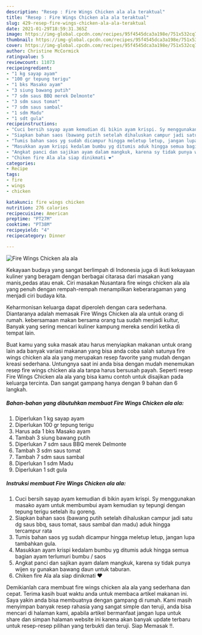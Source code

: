 ```yaml
---
description: "Resep : Fire Wings Chicken ala ala teraktual"
title: "Resep : Fire Wings Chicken ala ala teraktual"
slug: 429-resep-fire-wings-chicken-ala-ala-teraktual
date: 2021-01-29T18:59:31.365Z
image: https://img-global.cpcdn.com/recipes/95f4545dca3a198e/751x532cq70/fire-wings-chicken-ala-ala-foto-resep-utama.jpg
thumbnail: https://img-global.cpcdn.com/recipes/95f4545dca3a198e/751x532cq70/fire-wings-chicken-ala-ala-foto-resep-utama.jpg
cover: https://img-global.cpcdn.com/recipes/95f4545dca3a198e/751x532cq70/fire-wings-chicken-ala-ala-foto-resep-utama.jpg
author: Christine McCormick
ratingvalue: 5
reviewcount: 11073
recipeingredient:
- "1 kg sayap ayam"
- "100 gr tepung terigu"
- "1 bks Masako ayam"
- "3 siung bawang putih"
- "7 sdm saus BBQ merek Delmonte"
- "3 sdm saus tomat"
- "7 sdm saus sambal"
- "1 sdm Madu"
- "1 sdt gula"
recipeinstructions:
- "Cuci bersih sayap ayam kemudian di bikin ayam krispi. Sy menggunakan masako ayam untuk membumbui ayam kemudian sy tepungi dengan tepung terigu setelah itu goreng."
- "Siapkan bahan saos (bawang putih setelah dihaluskan campur jadi satu dg saus bbq, saus tomat, saus sambal dan madu) aduk hingga tercampur rata"
- "Tumis bahan saos yg sudah dicampur hingga meletup letup, jangan lupa tambahkan gula."
- "Masukkan ayam krispi kedalam bumbu yg ditumis aduk hingga semua bagian ayam terlumuri bumbu / saos"
- "Angkat panci dan sajikan ayam dalam mangkuk, karena sy tidak punya wijen sy gunakan bawang daun untuk taburan."
- "Chiken fire Ala ala siap dinikmati ❤"
categories:
- Recipe
tags:
- fire
- wings
- chicken

katakunci: fire wings chicken 
nutrition: 276 calories
recipecuisine: American
preptime: "PT27M"
cooktime: "PT38M"
recipeyield: "4"
recipecategory: Dinner

---
```



![Fire Wings Chicken ala ala](https://img-global.cpcdn.com/recipes/95f4545dca3a198e/751x532cq70/fire-wings-chicken-ala-ala-foto-resep-utama.jpg)

Kekayaan budaya yang sangat berlimpah di Indonesia juga di ikuti kekayaan kuliner yang beragam dengan berbagai citarasa dari masakan yang manis,pedas atau enak. Ciri masakan Nusantara fire wings chicken ala ala yang penuh dengan rempah-rempah menampilkan keberaragaman yang menjadi ciri budaya kita.




Keharmonisan keluarga dapat diperoleh dengan cara sederhana. Diantaranya adalah memasak Fire Wings Chicken ala ala untuk orang di rumah. kebersamaan makan bersama orang tua sudah menjadi kultur, Banyak yang sering mencari kuliner kampung mereka sendiri ketika di tempat lain.

Buat kamu yang suka masak atau harus menyiapkan makanan untuk orang lain ada banyak variasi makanan yang bisa anda coba salah satunya fire wings chicken ala ala yang merupakan resep favorite yang mudah dengan kreasi sederhana. Untungnya saat ini anda bisa dengan mudah menemukan resep fire wings chicken ala ala tanpa harus bersusah payah.
Seperti resep Fire Wings Chicken ala ala yang bisa kamu contoh untuk disajikan pada keluarga tercinta. Dan sangat gampang hanya dengan 9 bahan dan 6 langkah.


<!--inarticleads1-->

##### Bahan-bahan yang dibutuhkan membuat Fire Wings Chicken ala ala:

1. Diperlukan 1 kg sayap ayam
1. Diperlukan 100 gr tepung terigu
1. Harus ada 1 bks Masako ayam
1. Tambah 3 siung bawang putih
1. Diperlukan 7 sdm saus BBQ merek Delmonte
1. Tambah 3 sdm saus tomat
1. Tambah 7 sdm saus sambal
1. Diperlukan 1 sdm Madu
1. Diperlukan 1 sdt gula




<!--inarticleads2-->

##### Instruksi membuat  Fire Wings Chicken ala ala:

1. Cuci bersih sayap ayam kemudian di bikin ayam krispi. Sy menggunakan masako ayam untuk membumbui ayam kemudian sy tepungi dengan tepung terigu setelah itu goreng.
1. Siapkan bahan saos (bawang putih setelah dihaluskan campur jadi satu dg saus bbq, saus tomat, saus sambal dan madu) aduk hingga tercampur rata
1. Tumis bahan saos yg sudah dicampur hingga meletup letup, jangan lupa tambahkan gula.
1. Masukkan ayam krispi kedalam bumbu yg ditumis aduk hingga semua bagian ayam terlumuri bumbu / saos
1. Angkat panci dan sajikan ayam dalam mangkuk, karena sy tidak punya wijen sy gunakan bawang daun untuk taburan.
1. Chiken fire Ala ala siap dinikmati ❤




Demikianlah cara membuat fire wings chicken ala ala yang sederhana dan cepat. Terima kasih buat waktu anda untuk membaca artikel makanan ini. Saya yakin anda bisa membuatnya dengan gampang di rumah. Kami masih menyimpan banyak resep rahasia yang sangat simple dan teruji, anda bisa mencari di halaman kami, apabila artikel bermanfaat jangan lupa untuk share dan simpan halaman website ini karena akan banyak update terbaru untuk resep-resep pilihan yang terbukti dan teruji. Siap Memasak !!. 
